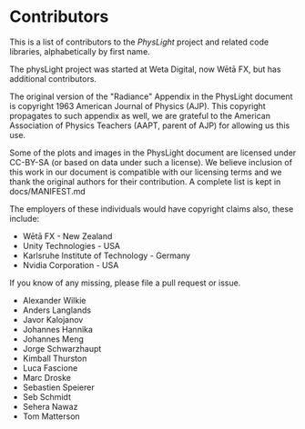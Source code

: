 ﻿# Contributors

This is a list of contributors to the *PhysLight* project and related
code libraries, alphabetically by first name.

The physLight project was started at Weta Digital, now Wētā FX, but
has additional contributors.

The original version of the "Radiance" Appendix in the PhysLight document
is copyright 1963 American Journal of Physics (AJP). This copyright propagates
to such appendix as well, we are grateful to the American Association of
Physics Teachers (AAPT, parent of AJP) for allowing us this use.

Some of the plots and images in the PhysLight document are licensed under
CC-BY-SA (or based on data under such a license).
We believe inclusion of this work in our document is compatible with
our licensing terms and we thank the original authors for their
contribution. A complete list is kept in docs/MANIFEST.md

The employers of these individuals would have copyright claims also, these include:

* Wētā FX - New Zealand
* Unity Technologies - USA
* Karlsruhe Institute of Technology - Germany
* Nvidia Corporation - USA 

If you know of any missing, please file a pull request or issue.

* Alexander Wilkie
* Anders Langlands
* Javor Kalojanov
* Johannes Hannika
* Johannes Meng
* Jorge Schwarzhaupt
* Kimball Thurston
* Luca Fascione
* Marc Droske
* Sebastien Speierer
* Seb Schmidt
* Sehera Nawaz
* Tom Matterson



